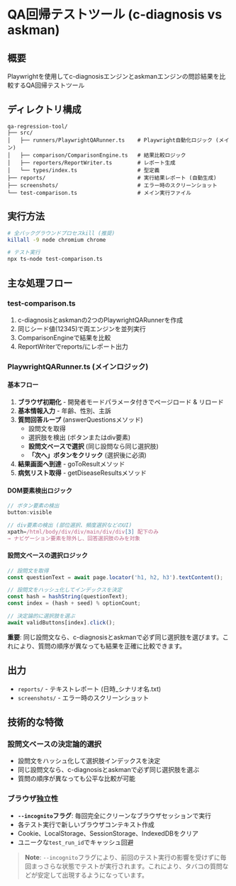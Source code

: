 # QA回帰テストツール (c-diagnosis vs askman)

## 概要
Playwrightを使用してc-diagnosisエンジンとaskmanエンジンの問診結果を比較するQA回帰テストツール

## ディレクトリ構成

```
qa-regression-tool/
├── src/
│   ├── runners/PlaywrightQARunner.ts    # Playwright自動化ロジック (メイン)
│   ├── comparison/ComparisonEngine.ts   # 結果比較ロジック
│   ├── reporters/ReportWriter.ts        # レポート生成
│   └── types/index.ts                   # 型定義
├── reports/                             # 実行結果レポート (自動生成)
├── screenshots/                         # エラー時のスクリーンショット
└── test-comparison.ts                   # メイン実行ファイル
```

## 実行方法

```bash
# 全バックグラウンドプロセスkill (推奨)
killall -9 node chromium chrome

# テスト実行
npx ts-node test-comparison.ts
```

## 主な処理フロー

### test-comparison.ts
1. c-diagnosisとaskmanの2つのPlaywrightQARunnerを作成
2. 同じシード値(12345)で両エンジンを並列実行
3. ComparisonEngineで結果を比較
4. ReportWriterでreports/にレポート出力

### PlaywrightQARunner.ts (メインロジック)

#### 基本フロー
1. **ブラウザ初期化** - 開発者モードパラメータ付きでページロード & リロード
2. **基本情報入力** - 年齢、性別、主訴
3. **質問回答ループ** (answerQuestionsメソッド)
   - 設問文を取得
   - 選択肢を検出 (ボタンまたはdiv要素)
   - **設問文ベースで選択** (同じ設問なら同じ選択肢)
   - **「次へ」ボタンをクリック** (選択後に必須)
4. **結果画面へ到達** - goToResultメソッド
5. **病気リスト取得** - getDiseaseResultsメソッド

#### DOM要素検出ロジック
```typescript
// ボタン要素の検出
button:visible

// div要素の検出 (部位選択、頻度選択などのUI)
xpath=/html/body/div/div/main/div/div[3] 配下のみ
→ ナビゲーション要素を除外し、回答選択肢のみを対象
```

#### 設問文ベースの選択ロジック
```typescript
// 設問文を取得
const questionText = await page.locator('h1, h2, h3').textContent();

// 設問文をハッシュ化してインデックスを決定
const hash = hashString(questionText);
const index = (hash + seed) % optionCount;

// 決定論的に選択肢を選ぶ
await validButtons[index].click();
```

**重要**: 同じ設問文なら、c-diagnosisとaskmanで必ず同じ選択肢を選びます。これにより、質問の順序が異なっても結果を正確に比較できます。

## 出力

- `reports/` - テキストレポート (日時_シナリオ名.txt)
- `screenshots/` - エラー時のスクリーンショット

## 技術的な特徴

### 設問文ベースの決定論的選択
- 設問文をハッシュ化して選択肢インデックスを決定
- 同じ設問文なら、c-diagnosisとaskmanで必ず同じ選択肢を選ぶ
- 質問の順序が異なっても公平な比較が可能

### ブラウザ独立性
- **`--incognito`フラグ**: 毎回完全にクリーンなブラウザセッションで実行
- 各テスト実行で新しいブラウザコンテキスト作成
- Cookie、LocalStorage、SessionStorage、IndexedDBをクリア
- ユニークな`test_run_id`でキャッシュ回避

> **Note**: `--incognito`フラグにより、前回のテスト実行の影響を受けずに毎回まっさらな状態でテストが実行されます。これにより、タバコの質問などが安定して出現するようになっています。
